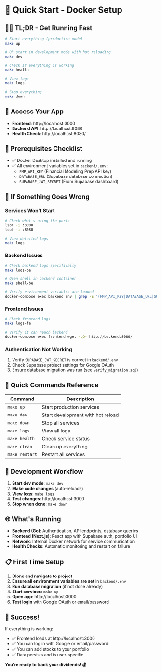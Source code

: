 # 🚀 Quick Start - Docker Setup

## 🏃‍♂️ TL;DR - Get Running Fast

```bash
# Start everything (production mode)
make up

# OR start in development mode with hot reloading
make dev

# Check if everything is working
make health

# View logs
make logs

# Stop everything
make down
```

## 📍 Access Your App
- **Frontend**: http://localhost:3000
- **Backend API**: http://localhost:8080
- **Health Check**: http://localhost:8080/

## 🔧 Prerequisites Checklist
- ✅ Docker Desktop installed and running
- ✅ All environment variables set in `backend/.env`:
  - `FMP_API_KEY` (Financial Modeling Prep API key)
  - `DATABASE_URL` (Supabase database connection)
  - `SUPABASE_JWT_SECRET` (From Supabase dashboard)

## 🚨 If Something Goes Wrong

### Services Won't Start
```bash
# Check what's using the ports
lsof -i :3000
lsof -i :8080

# View detailed logs
make logs
```

### Backend Issues
```bash
# Check backend logs specifically
make logs-be

# Open shell in backend container
make shell-be

# Verify environment variables are loaded
docker-compose exec backend env | grep -E "(FMP_API_KEY|DATABASE_URL|SUPABASE_JWT_SECRET)"
```

### Frontend Issues
```bash
# Check frontend logs
make logs-fe

# Verify it can reach backend
docker-compose exec frontend wget -qO- http://backend:8080/
```

### Authentication Not Working
1. Verify `SUPABASE_JWT_SECRET` is correct in `backend/.env`
2. Check Supabase project settings for Google OAuth
3. Ensure database migration was run (see `verify_migration.sql`)

## 🎯 Quick Commands Reference

| Command | Description |
|---------|-------------|
| `make up` | Start production services |
| `make dev` | Start development with hot reload |
| `make down` | Stop all services |
| `make logs` | View all logs |
| `make health` | Check service status |
| `make clean` | Clean up everything |
| `make restart` | Restart all services |

## 🔄 Development Workflow

1. **Start dev mode**: `make dev`
2. **Make code changes** (auto-reloads)
3. **View logs**: `make logs`
4. **Test changes**: http://localhost:3000
5. **Stop when done**: `make down`

## 🌐 What's Running

- **Backend (Go)**: Authentication, API endpoints, database queries
- **Frontend (Next.js)**: React app with Supabase auth, portfolio UI
- **Network**: Internal Docker network for service communication
- **Health Checks**: Automatic monitoring and restart on failure

## 📋 First Time Setup

1. **Clone and navigate to project**
2. **Ensure all environment variables are set** in `backend/.env`
3. **Run database migration** (if not done already)
4. **Start services**: `make up`
5. **Open app**: http://localhost:3000
6. **Test login** with Google OAuth or email/password

## 🎉 Success!

If everything is working:
- ✅ Frontend loads at http://localhost:3000
- ✅ You can log in with Google or email/password
- ✅ You can add stocks to your portfolio
- ✅ Data persists and is user-specific

**You're ready to track your dividends! 💰**